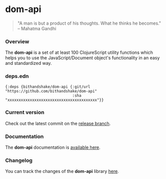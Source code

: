 
# dom-api

> "A man is but a product of his thoughts. What he thinks he becomes." – Mahatma Gandhi

### Overview

The <strong>dom-api</strong> is a set of at least 100 ClojureScript utility
functions which helps you to use the JavaScript/Document object's functionality
in an easy and standardized way.

### deps.edn

```
{:deps {bithandshake/dom-api {:git/url "https://github.com/bithandshake/dom-api"
                              :sha     "xxxxxxxxxxxxxxxxxxxxxxxxxxxxxxxxxxxxxxxx"}}
```

### Current version

Check out the latest commit on the [release branch](https://github.com/bithandshake/dom-api/tree/release).

### Documentation

The <strong>dom-api</strong> documentation is [available here](documentation/COVER.md).

### Changelog

You can track the changes of the <strong>dom-api</strong> library [here](CHANGES.md).
